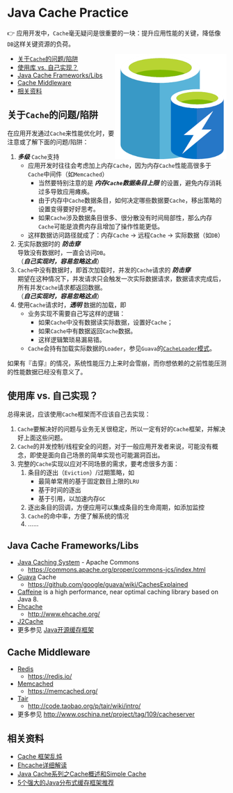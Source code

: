 # Java Cache Practice

:point_right: 应用开发中，`Cache`毫无疑问是很重要的一块：提升应用性能的关键，降低像`DB`这样关键资源的负荷。

<img src="cache.png" width="256" align="right" >

<!-- START doctoc generated TOC please keep comment here to allow auto update -->
<!-- DON'T EDIT THIS SECTION, INSTEAD RE-RUN doctoc TO UPDATE -->


- [关于`Cache`的问题/陷阱](#%E5%85%B3%E4%BA%8Ecache%E7%9A%84%E9%97%AE%E9%A2%98%E9%99%B7%E9%98%B1)
- [使用库 vs. 自己实现？](#%E4%BD%BF%E7%94%A8%E5%BA%93-vs-%E8%87%AA%E5%B7%B1%E5%AE%9E%E7%8E%B0)
- [Java Cache Frameworks/Libs](#java-cache-frameworkslibs)
- [Cache Middleware](#cache-middleware)
- [相关资料](#%E7%9B%B8%E5%85%B3%E8%B5%84%E6%96%99)

<!-- END doctoc generated TOC please keep comment here to allow auto update -->

## 关于`Cache`的问题/陷阱

在应用开发通过`Cache`来性能优化时，要注意或了解下面的问题/陷阱：

1. **_多级_** `Cache`支持
    - 应用开发时往往会考虑加上内存`Cache`，因为内存`Cache`性能高很多于`Cache`中间件（如`Memcached`）
        - 当然要特别注意的是 **_内存`Cache`数据条目上限_** 的设置，避免内存消耗过多导致应用瘫痪。
        - 由于内存中`Cache`数据条目，如何决定哪些数据要`Cache`，移出策略的设置变得要好好思考。
        - 如果`Cache`涉及数据条目很多、很分散没有时间局部性，那么内存`Cache`可能是浪费内存且增加了操作性能更低。
    - 这样数据访问路径就成了：内存`Cache` -> 远程`Cache` -> 实际数据（如`DB`）
1. 无实际数据时的 **_防击穿_**  
    导致没有数据时，一直会访问`DB`。  
    （**_自己实现时，容易忽略这点_**）
1. `Cache`中没有数据时，即首次加载时，并发的`Cache`请求的 **_防击穿_**  
    期望在这种情况下，并发请求只会触发一次实际数据请求，数据请求完成后，所有并发`Cache`请求都返回数据。  
    （**_自己实现时，容易忽略这点_**）
1. 使用`Cache`请求时，**_透明_** 数据的加载，即
    - 业务实现不需要自己写这样的逻辑：
        - 如果`Cache`中没有数据读实际数据，设置好`Cache`；
        - 如果`Cache`中有数据返回`Cache`数据。
        - 这样逻辑繁琐易漏易错。
    - `Cache`会持有加载实际数据的`Loader`，参见`Guava`的[`CacheLoader`模式](https://github.com/google/guava/wiki/CachesExplained#population)。

如果有『击穿』的情况，系统性能压力上来时会雪崩，而你想依赖的之前性能压测的性能数据已经没有意义了。

## 使用库 vs. 自己实现？

总得来说，应该使用`Cache`框架而不应该自己去实现：

1. `Cache`要解决好的问题与业务无关很稳定，所以一定有好的`Cache`框架，并解决好上面这些问题。
1. `Cache`的并发控制/线程安全的问题，对于一般应用开发者来说，可能没有概念，即使是面向自己场景的简单实现也可能漏洞百出。
1. 完整的`Cache`实现以应对不同场景的需求，要考虑很多方面：
    1. 条目的逐出（`Eviction`）/过期策略，如
        - 最简单常用的基于固定数目上限的`LRU`
        - 基于时间的逐出
        - 基于引用，以加速内存`GC`
    1. 逐出条目的回调，方便应用可以集成条目的生命周期，如添加监控
    1. `Cache`的命中率，方便了解系统的情况
    1. ……

## Java Cache Frameworks/Libs

- [Java Caching System](https://github.com/apache/commons-jcs) - Apache Commons
    - https://commons.apache.org/proper/commons-jcs/index.html
- [Guava](https://github.com/google/guava) Cache
    - https://github.com/google/guava/wiki/CachesExplained
- [Caffeine](https://github.com/ben-manes/caffeine) is a high performance, near optimal caching library based on Java 8.
- [Ehcache](https://github.com/ehcache/ehcache3)
    - http://www.ehcache.org/
- [J2Cache](https://git.oschina.net/ld/J2Cache)
- 更多参见 [Java开源缓存框架](http://www.open-open.com/13.htm)

## Cache Middleware

- [Redis](https://github.com/antirez/redis)
    - https://redis.io/
- [Memcached](https://github.com/memcached/memcached)
    - https://memcached.org/
- [Tair](https://github.com/alibaba/tair)
    - http://code.taobao.org/p/tair/wiki/intro/
- 更多参见 http://www.oschina.net/project/tag/109/cacheserver

## 相关资料

- [Cache 框架乱炖](https://juejin.im/entry/5741d07c49830c00614a0319)
- [Ehcache详细解读](http://raychase.iteye.com/blog/1545906)
- [Java Cache系列之Cache概述和Simple Cache](https://yq.aliyun.com/articles/46897)
- [5个强大的Java分布式缓存框架推荐](http://www.codeceo.com/article/5-java-distribute-cache.html)
